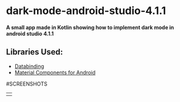 # dark-mode-android-studio-4.1.1
#### A small app made in Kotlin showing how to implement dark mode in android studio 4.1.1

## Libraries Used:

- [Databinding](https://developer.android.com/jetpack/androidx/releases/databinding)
- [Material Components for Android](https://material.io/develop/android/docs/getting-started)

#SCREENSHOTS
<table>
  <tr>
    <td></td>
  </tr>
</table>
